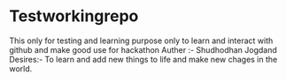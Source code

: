 # Testworkingrepo
This only for testing and learning purpose only to learn and interact with github and make good use for hackathon
Auther :- Shudhodhan Jogdand
Desires:- To learn and add new things to life and make new chages in the world.
